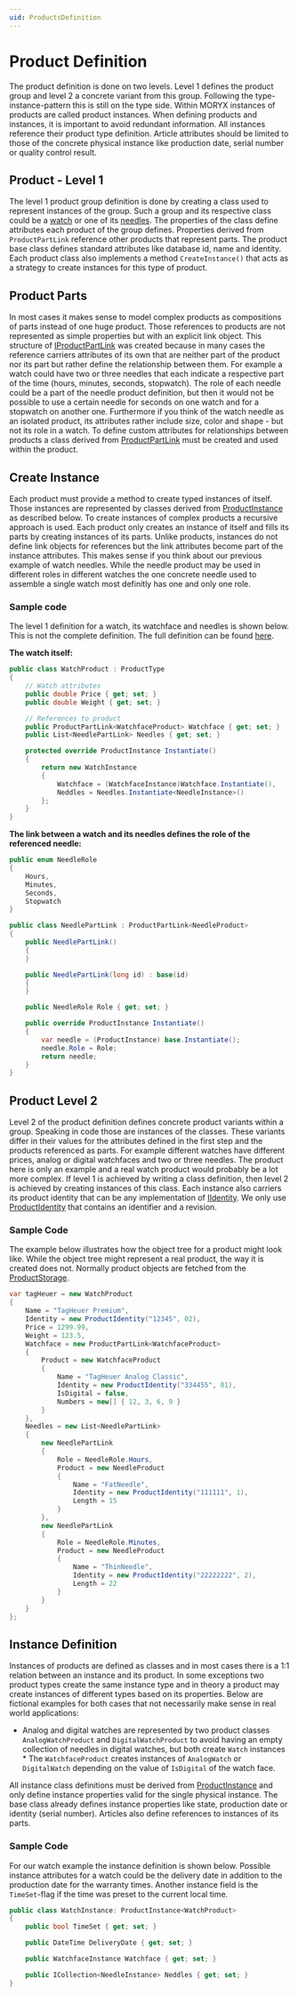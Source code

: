 ```yaml
---
uid: ProductsDefinition
---
```

# Product Definition

The product definition is done on two levels. Level 1 defines the product group and level 2 a concrete variant from this group. Following the type-instance-pattern this is still on the type side. Within MORYX instances of products are called product instances. When defining products and instances, it is important to avoid redundant information. All instances reference their product type definition. Article attributes should
be limited to those of the concrete physical instance like production date, serial number or quality control result.

## Product - Level 1

The level 1 product group definition is done by creating a class used to represent instances of the group. Such a group and its respective class could be a [watch](xref:Moryx.Products.Samples.WatchProduct) or one of its [needles](xref:Moryx.Products.Samples.NeedleProduct). The properties of the class define attributes each product of the group defines. Properties derived from `ProductPartLink` reference other  products that represent parts. The product base class defines standard attributes like database id, name and identity. Each product class also implements a method `CreateInstance()` that acts as a strategy to create instances for this type of product.

## Product Parts

In most cases it makes sense to model complex products as compositions of parts instead of one huge product. Those references to products are not represented as simple properties but with an explicit link object. This structure of [IProductPartLink](../../../src/Moryx.AbstractionLayer/Products/IProductPartLink.cs) was created because in many cases the reference carriers attributes of its own that are neither part of the product nor its part but rather define the relationship between them. For example a watch could have two or three needles that each indicate a respective part of the time (hours, minutes, seconds, stopwatch). The role of each needle could be a part of the needle product definition, but then it would not be possible to use a certain needle for seconds on one watch and for a stopwatch on another one. Furthermore if you think of the watch needle as an isolated product, its attributes rather include size, color and shape - but not its role in a watch. To define custom attributes for relationships between products a class derived from [ProductPartLink<TProduct>](../../../src/Moryx.AbstractionLayer/Products/ProductPartLink.cs) must be created and used within the product.

## Create Instance

Each product must provide a method to create typed instances of itself. Those instances are represented by classes derived from [ProductInstance](../../../src/Moryx.AbstractionLayer/Products/ProductInstance.cs) as described below. To create instances of complex products a recursive approach is used. Each product only creates an instance of itself and fills its parts by creating instances of its parts. Unlike products, instances do not define link objects for references but the link attributes become part of the instance attributes. This makes sense if you think about our previous example of watch needles. While the needle product may be used in different roles in different watches the one concrete needle used to assemble a single watch most definitly has one and only one role.

### Sample code

The level 1 definition for a watch, its watchface and needles is shown below. This is not the complete definition. The full definition can be found [here](xref:Moryx.Products.Samples).

**The watch itself:**

````cs
public class WatchProduct : ProductType
{
    // Watch attributes
    public double Price { get; set; }
    public double Weight { get; set; }

    // References to product
    public ProductPartLink<WatchfaceProduct> Watchface { get; set; }
    public List<NeedlePartLink> Needles { get; set; }

    protected override ProductInstance Instantiate()
    {
        return new WatchInstance
        {
            Watchface = (WatchfaceInstance)Watchface.Instantiate(),
            Neddles = Needles.Instantiate<NeedleInstance>()
        };
    }
}
````

**The link between a watch and its needles defines the role of the referenced needle:**

````cs
public enum NeedleRole
{
    Hours,
    Minutes,
    Seconds,
    Stopwatch
}

public class NeedlePartLink : ProductPartLink<NeedleProduct>
{
    public NeedlePartLink()
    {
    }

    public NeedlePartLink(long id) : base(id)
    {
    }

    public NeedleRole Role { get; set; }

    public override ProductInstance Instantiate()
    {
        var needle = (ProductInstance) base.Instantiate();
        needle.Role = Role;
        return needle;
    }
}
````

## Product Level 2

Level 2 of the product definition defines concrete product variants within a group. Speaking in code those are instances of the classes. These variants differ in their values for the attributes defined in the first step and the products referenced as parts. For example different watches have different prices, analog or digital watchfaces and two or three  needles. The product here is only an example and a real watch product would probably be a lot more complex. If level 1 is achieved by writing a class definition, then level 2 is achieved by creating instances of this class. Each instance also carriers its product identity that can be any implementation of [IIdentity](../../../src/Moryx.AbstractionLayer/Identity/IIdentity.cs). We only use [ProductIdentity](../../../src/Moryx.AbstractionLayer/Products/ProductIdentity.cs) that contains an identifier and a revision.

### Sample Code

The example below illustrates how the object tree for a product might look like. While the object tree might represent a real product, the way it is created does not. Normally product objects are fetched from the [ProductStorage](../../../src/Moryx.Products.Management/Components/IProductStorage.cs).

````cs
var tagHeuer = new WatchProduct
{
    Name = "TagHeuer Premium",
    Identity = new ProductIdentity("12345", 02),
    Price = 1299.99,
    Weight = 123.5,
    Watchface = new ProductPartLink<WatchfaceProduct>
    {
        Product = new WatchfaceProduct
        {
            Name = "TagHeuer Analog Classic",
            Identity = new ProductIdentity("334455", 01),
            IsDigital = false,
            Numbers = new[] { 12, 3, 6, 9 }
        }
    },
    Needles = new List<NeedlePartLink>
    {
        new NeedlePartLink
        {
            Role = NeedleRole.Hours,
            Product = new NeedleProduct
            {
                Name = "FatNeedle",
                Identity = new ProductIdentity("111111", 1),
                Length = 15
            }
        },
        new NeedlePartLink
        {
            Role = NeedleRole.Minutes,
            Product = new NeedleProduct
            {
                Name = "ThinNeedle",
                Identity = new ProductIdentity("22222222", 2),
                Length = 22
            }
        }
    }
};
````

## Instance Definition

Instances of products are defined as classes and in most cases there is a 1:1 relation between an instance and its product. In some exceptions two product types create the same instance type and in theory a product may create instances of different types based on its properties. Below are fictional examples for both cases that not necessarily make sense in real world applications:

* Analog and digital watches are represented by two product classes `AnalogWatchProduct` and `DigitalWatchProduct` to avoid having an empty collection of needles in digital watches, but both create `Watch` instances * The `WatchfaceProduct` creates instances of `AnalogWatch` or `DigitalWatch` depending on the value of `IsDigital` of the watch face.

All instance class definitions must be derived from [ProductInstance](../../../src/Moryx.AbstractionLayer/Products/ProductInstance.cs) and only define instance properties valid for the single physical instance. The base class already defines instance properties like state, production date or identity (serial number). Articles also define references to instances of its parts.

### Sample Code

For our watch example the instance definition is shown below. Possible instance attributes for a watch could be the delivery date in addition to the production date for the warranty times. Another instance field is the `TimeSet`-flag if the time was preset to the current local time.

````cs
public class WatchInstance: ProductInstance<WatchProduct>
{
    public bool TimeSet { get; set; }

    public DateTime DeliveryDate { get; set; }

    public WatchfaceInstance Watchface { get; set; }

    public ICollection<NeedleInstance> Neddles { get; set; }
}
````
